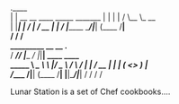 .____                               
|    |    __ __  ____ _____ _______ 
|    |   |  |  \/    \\__  \\_  __ \
|    |___|  |  /   |  \/ __ \|  | \/
|_______ \____/|___|  (____  /__|   
        \/          \/     \/       
  _________ __          __  .__               
 /   _____//  |______ _/  |_|__| ____   ____  
 \_____  \\   __\__  \\   __\  |/  _ \ /    \ 
 /        \|  |  / __ \|  | |  (  <_> )   |  \
/_______  /|__| (____  /__| |__|\____/|___|  /
        \/           \/                    \/ 


Lunar Station is a set of Chef cookbooks....
